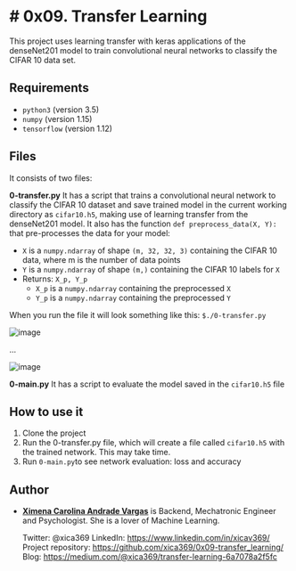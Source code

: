 # # 0x09. Transfer Learning

This project uses learning transfer with keras applications of the denseNet201 model to train convolutional neural networks to classify the CIFAR 10 data set.

## Requirements

 - `python3` (version 3.5)
 - `numpy` (version 1.15)
 - `tensorflow` (version 1.12)

## Files

It consists of two files:

**0-transfer.py**
It has a script that trains a convolutional neural network to classify the CIFAR 10 dataset and save trained model in the current working directory as `cifar10.h5`, making use of learning transfer from the denseNet201 model.
It also has the function `def preprocess_data(X, Y):`  that pre-processes the data for your model:
-   `X`  is a  `numpy.ndarray`  of shape  `(m, 32, 32, 3)`  containing the CIFAR 10 data, where m is the number of data points
-   `Y`  is a  `numpy.ndarray`  of shape  `(m,)`  containing the CIFAR 10 labels for  `X`
-   Returns:  `X_p, Y_p`
    -   `X_p`  is a  `numpy.ndarray`  containing the preprocessed  `X`
    -   `Y_p`  is a  `numpy.ndarray`  containing the preprocessed  `Y`

When you run the file it will look something like this:
 `$./0-transfer.py`
 
 ![image](https://user-images.githubusercontent.com/47121002/90203490-84c47a80-dda6-11ea-948a-5df2f312e14d.png)
 
 ...
 
 ![image](https://user-images.githubusercontent.com/47121002/90203685-fc92a500-dda6-11ea-9528-6c7475a25922.png)

**0-main.py**
It has a script to evaluate the model saved in the `cifar10.h5` file

## How to use it

 1. Clone the project
 2. Run the 0-transfer.py file, which will create a file called `cifar10.h5` with the trained network. This may take time.
 3. Run `0-main.py`to see network evaluation: loss and accuracy

## Author

* [**Ximena Carolina Andrade Vargas**](https://github.com/xica369)
is Backend, Mechatronic Engineer and Psychologist. She is a lover of Machine Learning.

	Twitter: @xica369
	LinkedIn: https://www.linkedin.com/in/xicav369/
	Project repository: https://github.com/xica369/0x09-transfer_learning/
	Blog: https://medium.com/@xica369/transfer-learning-6a7078a2f5fc
